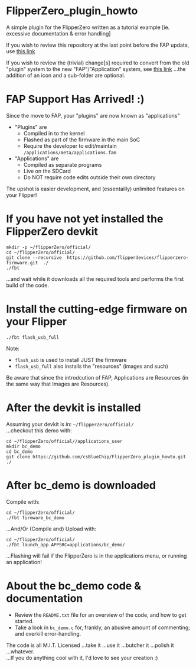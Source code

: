 # FlipperZero_plugin_howto
A simple plugin for the FlipperZero written as a tutorial example [ie. excessive documentation &amp; error handling]

If you wish to review this repository at the last point before the FAP update, use [this link](https://github.com/csBlueChip/FlipperZero_plugin_howto/tree/21f2620035728cd04e1951c3f6a30de1cfe8a280)

If you wish to review the (trivial) change[s] required to convert from the old "plugin" system to the new "FAP"/"Application" system, see [this link](https://github.com/csBlueChip/FlipperZero_plugin_howto/commit/91e06b53d5b9499edd7247b9b87b73e867f1a841#diff-277dc3e809211402bcdb4976c80cd9f172ede7d3c4f8b95137c00b51c236d71d) ...the addition of an icon and a sub-folder are optional.

# FAP Support Has Arrived! :)
Since the move to FAP, your "plugins" are now known as "applications"
* "Plugins" are 
  * Compiled in to the kernel
  * Flashed as part of the firmware in the main SoC
  * Require the developer to edit/maintain `/applications/meta/applications.fam`
* "Applications" are 
  * Compiled as separate programs
  * Live on the SDCard
  * Do NOT require code edits outside their own directory

The upshot is easier development, and (essentailly) unlimited features on your Flipper!

# If you have not yet installed the FlipperZero devkit
```
mkdir -p ~/flipperZero/official/
cd ~/flipperZero/official/
git clone --recursive  https://github.com/flipperdevices/flipperzero-firmware.git  ./
./fbt
```
...and wait while it downloads all the required tools and performs the first build of the code.

# Install the cutting-edge firmware on your Flipper
`./fbt flash_usb_full`

Note:
* `flash_usb` is used to install JUST the firmware<br/>
* `flash_usb_full` also installs the "resources" (images and such)<br/>

Be aware that since the introdcution of FAP, Applications are Resources (in the same way that Images are Resources).

# After the devkit is installed
Assuming your devkit is in: `~/flipperZero/official/`<br/>
...checkout this demo with:
```
cd ~/flipperZero/official//applications_user
mkdir bc_demo
cd bc_demo
git clone https://github.com/csBlueChip/FlipperZero_plugin_howto.git ./
```

# After bc_demo is downloaded
Compile with:
```
cd ~/flipperZero/official/
./fbt firmware_bc_demo
```
...And/Or (Compile and) Upload with:
```
cd ~/flipperZero/official/
./fbt launch_app APPSRC=applications/bc_demo/
```
...Flashing will fail if the FlipperZero is in the applications menu, or running an application!

# About the bc_demo code & documentation
* Review the `README.txt` file for an overview of the code, and how to get started.
* Take a look in `bc_demo.c` for, frankly, an abusive amount of commenting; and overkill error-handling.

The code is all M.I.T. Licensed ...take it ...use it ...butcher it ...polish it ...whatever. <br/>
...If you do anything cool with it, I'd love to see your creation :)
